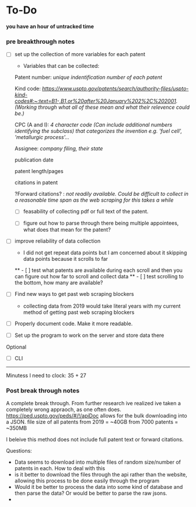 # To-Do

**you have an hour of untracked time**

### pre breakthrough notes
- [ ] set up the collection of more variables for each patent
    - Variables that can be collected:

    Patent number: _unique indentification number of each patent_
    
    Kind code: _https://www.uspto.gov/patents/search/authority-files/uspto-kind-codes#:~:text=B1-,B1,or%20after%20January%202%2C%202001. (Working through what all of these mean and what their relevence could be.)_
    
    CPC (A and I): _4 character code (Can include additional numbers identifying the subclass) that categorizes the invention e.g. 'fuel cell', 'metallurgic process'..._
    
    Assignee: _company filing, their state_
    
    publication date
    
    patent length/pages
    
    citations in patent
    
    ?Forward citations? : _not readily available. Could be difficult to collect in a reasonable time span as the web scraping for this takes a while_



    - [ ] feasability of collecting pdf or full text of the patent. 
    - [ ] figure out how to parse through there being multiple appointees, what does that mean for the patent?


- [ ] improve reliability of data collection
    - I did not get repeat data points but I am concerned about it skipping data points because it scrolls to far

    ** - [ ] test what patents are available during each scroll and then you can figure out how far to scroll and collect data  **
        - [ ] test scrolling to the bottom, how many are available? 

- [ ] Find new ways to get past web scraping blockers
    - collecting data from 2019 would take literal years with my current method of getting past web scraping blockers
- [ ] Properly document code. Make it more readable.
- [ ] Set up the program to work on the server and store data there

Optional
- [ ] CLI

--------------------------------------------------------------------------------------------------------------------------

Minutess I need to clock: 35 + 27


### Post break through notes
A complete break through. From further research ive realized ive taken a completely wrong appraoch, as one often does. 
https://ped.uspto.gov/peds/#/!/apiDoc
allows for the bulk downloading into a JSON. file size of all patents from 2019 = ~40GB from 7000 patents = ~350MB

I beleive this method does not include full patent text or forward citations. 

Questions:
- Data seems to download into multiple files of random size/number of patents in each. How to deal with this
- is it better to download the files through the api rather than the website, allowing this process to be done easily through the program
- Would it be better to process the data into some kind of database and then parse the data? Or would be better to parse the raw jsons. 
- 

